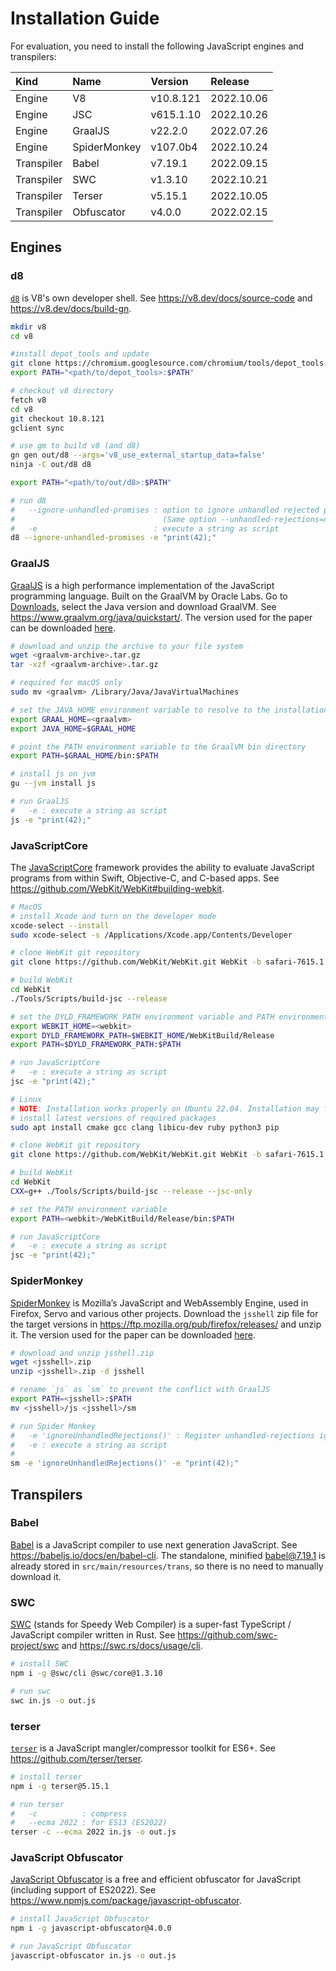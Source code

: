 # Installation Guide

For evaluation, you need to install the following JavaScript engines and
transpilers:

|Kind|Name|Version|Release|
|:-|:-|:-|:-|
|Engine     |V8            |v10.8.121  |2022.10.06
|Engine     |JSC           |v615.1.10  |2022.10.26
|Engine     |GraalJS       |v22.2.0    |2022.07.26
|Engine     |SpiderMonkey  |v107.0b4   |2022.10.24
|Transpiler |Babel       |v7.19.1  |2022.09.15
|Transpiler |SWC         |v1.3.10  |2022.10.21
|Transpiler |Terser      |v5.15.1  |2022.10.05
|Transpiler |Obfuscator  |v4.0.0   |2022.02.15

## Engines

### d8
[`d8`](https://v8.dev/docs/d8) is V8's own developer shell. See
https://v8.dev/docs/source-code and https://v8.dev/docs/build-gn.

```bash
mkdir v8
cd v8

#install depot_tools and update
git clone https://chromium.googlesource.com/chromium/tools/depot_tools.git
export PATH="<path/to/depot_tools>:$PATH"

# checkout v8 directory
fetch v8
cd v8
git checkout 10.8.121
gclient sync

# use gm to build v8 (and d8)
gn gen out/d8 --args='v8_use_external_startup_data=false'
ninja -C out/d8 d8

export PATH="<path/to/out/d8>:$PATH"

# run d8
#   --ignore-unhandled-promises : option to ignore unhandled rejected promises
#                                 (Same option --unhandled-rejections=none for node)
#   -e                          : execute a string as script
d8 --ignore-unhandled-promises -e "print(42);"
```

### GraalJS
[GraalJS](https://github.com/oracle/graaljs) is a high performance
implementation of the JavaScript programming language. Built on the GraalVM by
Oracle Labs. Go to
[Downloads](https://github.com/graalvm/graalvm-ce-builds/releases), select the
Java version and download GraalVM. See https://www.graalvm.org/java/quickstart/.
The version used for the paper can be downloaded
[here](https://github.com/graalvm/graalvm-ce-builds/releases/tag/vm-22.2.0).
```bash
# download and unzip the archive to your file system
wget <graalvm-archive>.tar.gz
tar -xzf <graalvm-archive>.tar.gz

# required for macOS only
sudo mv <graalvm> /Library/Java/JavaVirtualMachines

# set the JAVA_HOME environment variable to resolve to the installation directory
export GRAAL_HOME=<graalvm>
export JAVA_HOME=$GRAAL_HOME

# point the PATH environment variable to the GraalVM bin directory
export PATH=$GRAAL_HOME/bin:$PATH

# install js on jvm
gu --jvm install js

# run GraalJS
#   -e : execute a string as script
js -e "print(42);"
```

### JavaScriptCore

The [JavaScriptCore](https://developer.apple.com/documentation/javascriptcore)
framework provides the ability to evaluate JavaScript programs from within
Swift, Objective-C, and C-based apps. See
https://github.com/WebKit/WebKit#building-webkit.
```bash
# MacOS
# install Xcode and turn on the developer mode
xcode-select --install
sudo xcode-select -s /Applications/Xcode.app/Contents/Developer

# clone WebKit git repository
git clone https://github.com/WebKit/WebKit.git WebKit -b safari-7615.1.10-branch --single-branch --depth 1

# build WebKit
cd WebKit
./Tools/Scripts/build-jsc --release

# set the DYLD_FRAMEWORK_PATH environment variable and PATH environment variable
export WEBKIT_HOME=<webkit>
export DYLD_FRAMEWORK_PATH=$WEBKIT_HOME/WebKitBuild/Release
export PATH=$DYLD_FRAMEWORK_PATH:$PATH

# run JavaScriptCore
#   -e : execute a string as script
jsc -e "print(42);"
```
```bash
# Linux
# NOTE: Installation works properly on Ubuntu 22.04. Installation may fail in older versions
# install latest versions of required packages
sudo apt install cmake gcc clang libicu-dev ruby python3 pip

# clone WebKit git repository
git clone https://github.com/WebKit/WebKit.git WebKit -b safari-7615.1.10-branch --single-branch --depth 1

# build WebKit
cd WebKit
CXX=g++ ./Tools/Scripts/build-jsc --release --jsc-only

# set the PATH environment variable
export PATH=<webkit>/WebKitBuild/Release/bin:$PATH

# run JavaScriptCore
#   -e : execute a string as script
jsc -e "print(42);"
```

### SpiderMonkey
[SpiderMonkey](https://spidermonkey.dev/) is Mozilla’s JavaScript and
WebAssembly Engine, used in Firefox, Servo and various other projects.
Download the `jsshell` zip file for the target versions in
https://ftp.mozilla.org/pub/firefox/releases/ and unzip it.
The version used for the paper can be downloaded [here](https://ftp.mozilla.org/pub/firefox/releases/107.0b4/jsshell/).
```bash
# download and unzip jsshell.zip
wget <jsshell>.zip
unzip <jsshell>.zip -d jsshell

# rename `js` as `sm` to prevent the conflict with GraalJS
export PATH=<jsshell>:$PATH
mv <jsshell>/js <jsshell>/sm

# run Spider Monkey
#   -e 'ignoreUnhandledRejections()' : Register unhandled-rejections ignoring mode
#   -e : execute a string as script
# 
sm -e 'ignoreUnhandledRejections()' -e "print(42);"
```

## Transpilers

### Babel
[Babel](https://babeljs.io/) is a JavaScript compiler to use next generation
JavaScript. See https://babeljs.io/docs/en/babel-cli.
The standalone, minified babel@7.19.1 is already stored in `src/main/resources/trans`, so there is no need to manually download it.

### SWC
[SWC](https://swc.rs/) (stands for Speedy Web Compiler) is a super-fast
TypeScript / JavaScript compiler written in Rust. See
https://github.com/swc-project/swc and https://swc.rs/docs/usage/cli.
```bash
# install SWC
npm i -g @swc/cli @swc/core@1.3.10

# run swc
swc in.js -o out.js
```

### terser
[`terser`](https://terser.org/) is a JavaScript mangler/compressor toolkit for ES6+.
See https://github.com/terser/terser.
```bash
# install terser
npm i -g terser@5.15.1

# run terser
#   -c          : compress
#   --ecma 2022 : for ES13 (ES2022)
terser -c --ecma 2022 in.js -o out.js
```

### JavaScript Obfuscator
[JavaScript Obfuscator](https://obfuscator.io/) is a free and efficient
obfuscator for JavaScript (including support of ES2022). See
https://www.npmjs.com/package/javascript-obfuscator.
```bash
# install JavaScript Obfuscator
npm i -g javascript-obfuscator@4.0.0

# run JavaScript Obfuscator
javascript-obfuscator in.js -o out.js
```
